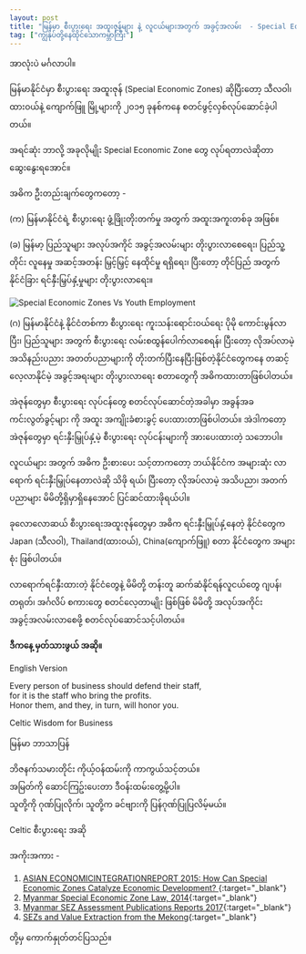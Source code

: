 ```yaml
---
layout: post
title: "မြန်မာ စီးပွားရေး အထူးဇုန်များ နဲ့ လူငယ်များအတွက် အခွင့်အလမ်း  - Special Economic Zones Vs Youth Employment"
tag: ["ကျွန်ုပ်တို့နေထိုင်သောကမ္ဘာကြီး"]
---
```


အာလုံးပဲ မင်္ဂလာပါ။

မြန်မာနိုင်ငံမှာ စီးပွားရေး အထူးဇုန် (Special Economic Zones) ဆိုပြီးတော့ သီလဝါ၊ ထားဝယ်နဲ့ ကျောက်ဖြူ မြို့များကို ၂၀၁၅ ခုနစ်ကနေ စတင်ဖွင့်လှစ်လုပ်ဆောင်ခဲ့ပါတယ်။

အရင်ဆုံး ဘာလို့ အခုလိုမျိုး Special Economic Zone တွေ လုပ်ရတာလဲဆိုတာ ဆွေးနွေးရအောင်။

အဓိက ဦးတည်းချက်တွေကတော့ - 

(က) မြန်မာနိုင်ငံရဲ့ စီးပွားရေး ဖွံ့ဖြိုးတိုးတက်မှု အတွက် အထူးအကူးတစ်ခု အဖြစ်။

(ခ) မြန်မာ့ ပြည်သူများ အလုပ်အကိုင် အခွင့်အလမ်းများ တိုးပွားလာစေရေး၊  ပြည်သူ့တိုင်း  လူနေမှု အဆင့်အတန်း မြှင့်မြှင့် နေထိုင်မှု ရရှိရေး၊  ပြီးတော့ တိုင်ပြည် အတွက် နိုင်ငံခြား ရင်နှီးမြှပ်နှံ့မှုများ တိုးပွားလာရေး။

<!-- more -->

<img src="http://drive.google.com/uc?export=view&id=1RgLD_MFsubnaA24ltZIqaNOIKNT8GQhd" alt=" Special Economic Zones Vs Youth Employment">

(ဂ) မြန်မာနိုင်ငံနဲ့ နိုင်ငံတစ်ကာ စီးပွားရေး ကူးသန်းရောင်းဝယ်ရေး ပိုမို ကောင်းမွန်လာပြီး၊  ပြည်သူများ အတွက် စီးပွားရေး လမ်းစထွန်ပေါက်လာစေရန်၊ ပြီးတော့ လိုအပ်လာမဲ့ အသိနည်းပညား အတတ်ပညာများကို တိုးတက်ပြီးနေပြီးဖြစ်တဲ့နိုင်ငံတွေကနေ တဆင့် လေ့လာနိုင်မဲ့ အခွင့်အရးများ တိုးပွားလာရေး စတာတွေကို အဓိကထားတာဖြစ်ပါတယ်။
 
အဲဇုန်တွေမှာ  စီးပွားရေး လုပ်ငန်တွေ စတင်လုပ်ဆောင်တဲ့အခါမှာ အခွန်အခ ကင်းလွတ်ခွင့်များ ကို အထူး အကျိုးခံစားခွင့် ပေးထားတာဖြစ်ပါတယ်။  အဲဒါကတော့ အဲဇုန်တွေမှာ ရင်းနှီးမြှုပ်နှံ့မဲ့ စီးပွားရေး လုပ်ငန်းများကို အားပေးထားတဲ့ သဘောပါ။

လူငယ်များ အတွက် အဓိက ဦးစားပေး သင့်တာကတော့ ဘယ်နိုင်ငံက အများဆုံး လာရောက် ရင်းနှီးမြှုပ်နေတာလဲဆို သိဖို ရယ်၊ ပြီးတော့ လိုအပ်လာမဲ့ အသိပညာ၊ အတက်ပညာများ မိမိတို့ရှိမှာရှိနေအောင် ပြင်ဆင်ထားဖိုရယ်ပါ။
 
ခုလောလောဆယ် စီးပွားရေးအထူးဇုန်တွေမှာ အဓိက ရင်းနှီးမြှုပ်နှံ့နေတဲ့ နိုင်ငံတွေက Japan (သီလဝါ), Thailand(ထားဝယ်), China(ကျောက်ဖြူ) စတာ နိုင်ငံတွေက အများစုံး ဖြစ်ပါတယ်။ 

လာရောက်ရင်နှီးထားတဲ့ နိုင်ငံတွေနဲ့ မိမိတို့ တန်းတူ ဆက်ဆံနိုင်ရန်လူငယ်တွေ ဂျပန်၊ တရုတ်၊ အင်္ဂလိပ် စကားတွေ စတင်လေ့တာမျိုး ဖြစ်ဖြစ် မိမိတို့ အလုပ်အကိုင်း အခွင့်အလမ်းလာစေဖို့ စတင်လုပ်ဆောင်သင့်ပါတယ်။

**ဒီကနေ့ မှတ်သားဖွယ် အဆို။**

English Version

Every person of business should defend their staff,<br />
for it is the staff who bring the profits.<br />
Honor them, and they, in turn, will honor you.<br />

Celtic Wisdom for Business

မြန်မာ ဘာသာပြန်

ဘိဇနက်သမားတိုင်း ကိုယ့်ဝန်ထမ်းကို ကာကွယ်သင့်တယ်။<br />
အမြတ်ကို ဆောင်ကြဥ်းပေးတာ ဒီဝန်းထမ်းတွေ့မို့ပါ။<br />
သူတို့ကို ဂုဏ်ပြုလိုက်၊ သူတို့က ခင်ဗျားကို ပြန်ဂုဏ်ပြုပြလိမ့်မယ်။<br />

Celtic စီးပွားရေး အဆို

အကိုးအကား - 

1. [ASIAN ECONOMICINTEGRATIONREPORT 2015: How Can Special Economic Zones Catalyze Economic Development? ](https://drive.google.com/open?id=16KinaVlp6XGEjZsGhtljYeTSAoWlRYws){:target="_blank"}
2. [Myanmar Special Economic Zone Law, 2014](https://drive.google.com/open?id=1pPTGwAvgJE1ogWLSTUeUL6eOZ_CvBrQi){:target="_blank"}
3. [Myanmar SEZ Assessment Publications Reports 2017](https://drive.google.com/open?id=12E-IzJdaHaadTOld1ju3OJwVzU-fvdvL){:target="_blank"}
4. [SEZs and Value Extraction from the Mekong](https://drive.google.com/open?id=13202G6pE-Kyt1UaZEFd8RYKjs97GVXKj){:target="_blank"}

တို့မှ ကောက်နှုတ်တင်ပြသည်။